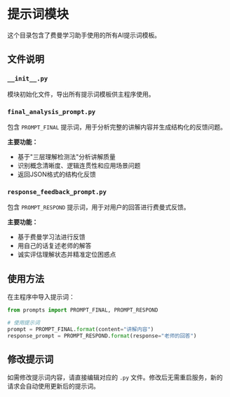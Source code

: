 # 提示词模块

这个目录包含了费曼学习助手使用的所有AI提示词模板。

## 文件说明

### `__init__.py`
模块初始化文件，导出所有提示词模板供主程序使用。

### `final_analysis_prompt.py`
包含 `PROMPT_FINAL` 提示词，用于分析完整的讲解内容并生成结构化的反馈问题。

**主要功能：**
- 基于"三层理解检测法"分析讲解质量
- 识别概念清晰度、逻辑连贯性和应用场景问题
- 返回JSON格式的结构化反馈

### `response_feedback_prompt.py`
包含 `PROMPT_RESPOND` 提示词，用于对用户的回答进行费曼式反馈。

**主要功能：**
- 基于费曼学习法进行反馈
- 用自己的话复述老师的解答
- 诚实评估理解状态并精准定位困惑点

## 使用方法

在主程序中导入提示词：

```python
from prompts import PROMPT_FINAL, PROMPT_RESPOND

# 使用提示词
prompt = PROMPT_FINAL.format(content="讲解内容")
response_prompt = PROMPT_RESPOND.format(response="老师的回答")
```

## 修改提示词

如需修改提示词内容，请直接编辑对应的 `.py` 文件。修改后无需重启服务，新的请求会自动使用更新后的提示词。
